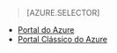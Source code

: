 > [AZURE.SELECTOR]
- [Portal do Azure](../articles/storage/storage-create-storage-account.md)
- [Portal Clássico do Azure](../articles/storage/storage-create-storage-account-classic-portal.md)



<!--HONumber=Jun16_HO2-->


